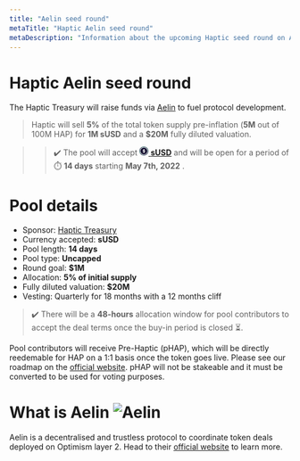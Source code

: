 ```yaml
---
title: "Aelin seed round"
metaTitle: "Haptic Aelin seed round"
metaDescription: "Information about the upcoming Haptic seed round on Aelin.xyz"
---
```


# Haptic Aelin seed round 

The Haptic Treasury will raise funds via [Aelin](https://aelin.xyz) to fuel protocol development.

> Haptic will sell **5%** of the total token supply pre-inflation (**5M** out of 100M HAP) for **1M sUSD** and a **$20M** fully diluted valuation.

>>  ✔️ The pool will accept [![sUSD](https://raw.githubusercontent.com/HapticFinance/assets/8d6f4e31159fb5094ee617917735bad120123269/SynthetixsUSD_16.webp) **sUSD**](https://etherscan.io/token/0x57ab1ec28d129707052df4df418d58a2d46d5f51)  and will be open for a period of  ⏱️ **14 days** starting **May 7th, 2022** .

# Pool details
* Sponsor: [Haptic Treasury](https://etherscan.io/address/0x0000000000000000000000000000000000000000)
* Currency accepted: **sUSD**
* Pool length: **14 days**
* Pool type: **Uncapped**
* Round goal: **$1M** 
* Allocation: **5% of initial supply**
* Fully diluted valuation: **$20M**
* Vesting: Quarterly for 18 months with a 12 months cliff


> ✔️ There will be a **48-hours** allocation window for pool contributors to accept the deal terms once the buy-in period is closed ⏳. 

Pool contributors will receive Pre-Haptic (pHAP), which will be directly reedemable for HAP on a 1:1 basis once the token goes live. Please see our roadmap on the [official website](https://haptic.finance). pHAP will not be stakeable and it must be converted to be used for voting purposes.


# What is Aelin ![Aelin](https://www.gitbook.com/cdn-cgi/image/width=40,height=40,fit=contain,dpr=1,format=auto/https%3A%2F%2F2008679876-files.gitbook.io%2F~%2Ffiles%2Fv0%2Fb%2Fgitbook-x-prod.appspot.com%2Fo%2Fspaces%252FOQwApGTNnXOhOSDrsvt1%252Ficon%252FKHyQlFHCpMZBrPgCuoy0%252FqbZAa_X-_400x400.jpeg%3Falt%3Dmedia%26token%3D22c1df26-0011-4937-a64e-ce378a21f3a4)

Aelin is a decentralised and trustless protocol to coordinate token deals deployed on Optimism layer 2. Head to their  [official website](https://aelin.xyz) to learn more.
